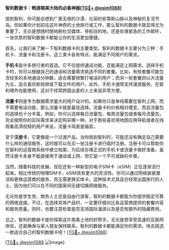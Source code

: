 **智利数据卡：畅游南美大陆的必备神器[[TG💪+ @esim1088](https://t.me/s/esim1088)]**

提到智利，你可能会想到广袤无垠的沙漠、壮丽的安第斯山脉以及神秘的复活节岛。但如果你计划前往这片神奇的土地旅行或工作，那么智利的数据卡就显得尤为重要了。无论是想随时随地刷社交媒体、导航目的地，还是处理紧急的工作邮件，一张优质的智利数据卡都能让你的生活更加便捷。

首先，让我们来了解一下智利数据卡的主要类型。智利的数据卡主要分为三种：手机卡、流量卡和注册卡。这三类卡各有特点，能满足不同用户的需求。

**手机卡**是许多旅行者的首选。它不仅提供通话功能，还能满足上网需求。选择手机卡时，你可以根据自己的通话和流量需求挑选不同的套餐。比如，有些套餐可能包含较多的本地通话分钟数，适合需要频繁打电话的用户；而另一些套餐则以大流量为主，适合喜欢刷视频或下载文件的用户。此外，手机卡通常支持漫游服务，在智利境外也能使用，这对于经常跨国出差的人士来说非常方便。

**流量卡**则是专为数据需求量大的用户设计的。如果你只是单纯需要在智利上网，而不需要电话功能，那么流量卡就是最佳选择。流量卡的价格相对便宜，而且流量包的选择也十分丰富。例如，你可以选择每日流量包、每周流量包或者每月流量包，完全按照你的实际需求来决定购买哪一种。对于那些喜欢用地图应用导航或者在线观看高清视频的用户来说，流量卡简直是福音。

至于**注册卡**，它更像是一个过渡产品。当你刚到智利时，可能还没有确定自己需要什么样的通信服务，这时就可以先买一张注册卡进行临时注册。注册卡可以帮助你在智利的运营商系统中建立档案，为后续办理正式的手机卡或流量卡做好准备。虽然注册卡本身不能直接用于通话或上网，但它是一个不可或缺的步骤。

当然，随着科技的发展，现在还有一种新型的电子SIM卡（eSIM）正在逐渐流行起来。相比传统的物理SIM卡，eSIM具有更大的灵活性。你可以通过网络直接激活和更换运营商的服务，而无需更换实体卡。这种技术尤其适合经常出国旅行的人士，因为他们可以在不同的国家间无缝切换网络服务。

无论你是学生党、商务人士还是自由行游客，智利的数据卡都能为你提供稳定可靠的网络连接。不过，在选择具体产品时，一定要仔细对比各运营商提供的套餐内容和服务质量。同时，也要注意检查是否支持国际漫游以及是否有额外的隐藏费用。

总之，智利的数据卡是你探索这片南美土地的好帮手。无论是想享受高速的互联网体验，还是确保与家人朋友保持联系，智利的数据卡都能满足你的需求。快去挑选一款适合自己的智利数据卡吧！[[TG💪+ @esim1088](https://t.me/s/esim1088)]

[[TG💪+ @esim1088](https://t.me/s/esim1088) ![Image](https://i.postimg.cc/4NQfJmqS/Snipaste-2025-05-13-00-14-12.png)]